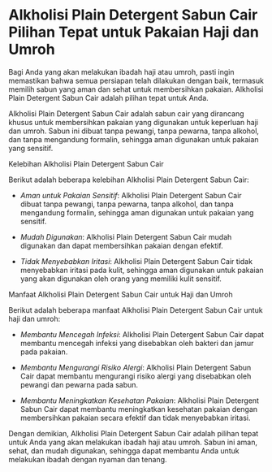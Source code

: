 # Alkholisi Plain Detergent Sabun Cair Pilihan Tepat untuk Pakaian Haji dan Umroh

Bagi Anda yang akan melakukan ibadah haji atau umroh, pasti ingin memastikan bahwa semua persiapan telah dilakukan dengan baik, termasuk memilih sabun yang aman dan sehat untuk membersihkan pakaian. Alkholisi Plain Detergent Sabun Cair adalah pilihan tepat untuk Anda.



Alkholisi Plain Detergent Sabun Cair adalah sabun cair yang dirancang khusus untuk membersihkan pakaian yang digunakan untuk keperluan haji dan umroh. Sabun ini dibuat tanpa pewangi, tanpa pewarna, tanpa alkohol, dan tanpa mengandung formalin, sehingga aman digunakan untuk pakaian yang sensitif.


Kelebihan Alkholisi Plain Detergent Sabun Cair


Berikut adalah beberapa kelebihan Alkholisi Plain Detergent Sabun Cair:


- *Aman untuk Pakaian Sensitif*: Alkholisi Plain Detergent Sabun Cair dibuat tanpa pewangi, tanpa pewarna, tanpa alkohol, dan tanpa mengandung formalin, sehingga aman digunakan untuk pakaian yang sensitif.

- *Mudah Digunakan*: Alkholisi Plain Detergent Sabun Cair mudah digunakan dan dapat membersihkan pakaian dengan efektif.

- *Tidak Menyebabkan Iritasi*: Alkholisi Plain Detergent Sabun Cair tidak menyebabkan iritasi pada kulit, sehingga aman digunakan untuk pakaian yang akan digunakan oleh orang yang memiliki kulit sensitif.




Manfaat Alkholisi Plain Detergent Sabun Cair untuk Haji dan Umroh


Berikut adalah beberapa manfaat Alkholisi Plain Detergent Sabun Cair untuk haji dan umroh:


- *Membantu Mencegah Infeksi*: Alkholisi Plain Detergent Sabun Cair dapat membantu mencegah infeksi yang disebabkan oleh bakteri dan jamur pada pakaian.

- *Membantu Mengurangi Risiko Alergi*: Alkholisi Plain Detergent Sabun Cair dapat membantu mengurangi risiko alergi yang disebabkan oleh pewangi dan pewarna pada sabun.

- *Membantu Meningkatkan Kesehatan Pakaian*: Alkholisi Plain Detergent Sabun Cair dapat membantu meningkatkan kesehatan pakaian dengan membersihkan pakaian secara efektif dan tidak menyebabkan iritasi.


Dengan demikian, Alkholisi Plain Detergent Sabun Cair adalah pilihan tepat untuk Anda yang akan melakukan ibadah haji atau umroh. Sabun ini aman, sehat, dan mudah digunakan, sehingga dapat membantu Anda untuk melakukan ibadah dengan nyaman dan tenang.
